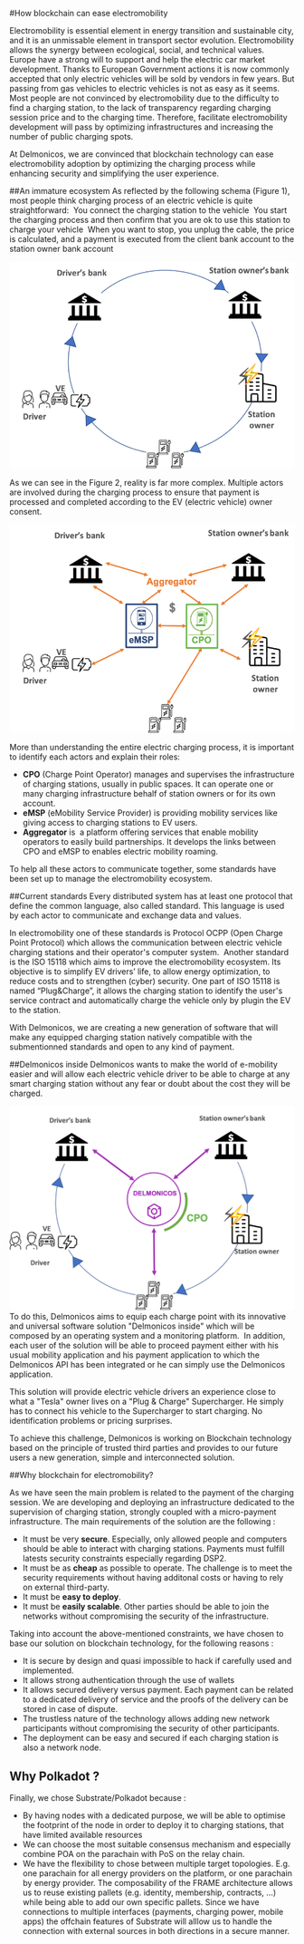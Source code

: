 #How blockchain can ease electromobility

Electromobility is essential element in energy transition and sustainable city, and it is an unmissable element in transport sector evolution. Electromobility allows the synergy between ecological, social, and technical values. 
Europe have a strong will to support and help the electric car market development. Thanks to European Government actions it is now commonly accepted that only electric vehicles will be sold by vendors in few years.
But passing from gas vehicles to electric vehicles is not as easy as it seems. Most people are not convinced by electromobility due to the difficulty to find a charging station, to the lack of transparency regarding charging session price and to the charging time.
Therefore, facilitate electromobility development will pass by optimizing infrastructures and increasing the number of public charging spots. 

At Delmonicos, we are convinced that blockchain technology can ease electromobility adoption by optimizing the charging process while enhancing security and simplifying the user experience. 

##An immature ecosystem
As reflected by the following schema (Figure 1), most people think charging process of an electric vehicle is quite straightforward: 
You connect the charging station to the vehicle 
You start the charging process and then confirm that you are ok to use this station to charge your vehicle 
When you want to stop, you unplug the cable, the price is calculated, and a payment is executed from the client bank account to the station owner bank account



![The ideal process](./Ideal_process.png)

As we can see in the Figure 2, reality is far more complex. Multiple actors are involved during the charging process to ensure that payment is processed and completed according to the EV (electric vehicle) owner consent.  

![The reality](./real_process.png)

More than understanding the entire electric charging process, it is important to identify each actors and explain their roles: 

* **CPO** (Charge Point Operator) manages and supervises the infrastructure of charging stations, usually in public spaces. It can operate one or many charging infrastructure behalf of station owners or for its own account.
* **eMSP** (eMobility Service Provider) is providing mobility services like giving access to charging stations to EV users. 
* **Aggregator** is  a platform offering services that enable mobility operators to easily build partnerships. It develops the links between CPO and eMSP to enables electric mobility roaming. 

To help all these actors to communicate together, some standards have been set up to manage the electromobility ecosystem.

##Current standards
Every distributed system has at least one protocol that define the common language, also called standard. This language is used by each actor to communicate and exchange data and values. 

In electromobility one of these standards is Protocol OCPP (Open Charge Point Protocol) which allows the communication between electric vehicle charging stations and their operator's computer system. 
Another standard is the ISO 15118 which aims to improve the electromobility ecosystem. Its objective is to simplify EV drivers’ life, to allow energy optimization, to reduce costs and to strengthen (cyber) security. One part of ISO 15118 is named “Plug&Charge”, it allows the charging station to identify the user's service contract and automatically charge the vehicle only by plugin the EV to the station.

With Delmonicos, we are creating a new generation of software that will make any equipped charging station natively compatible with the submentionned standards and open to any kind of payment. 

##Delmonicos inside
Delmonicos wants to make the world of e-mobility easier and will allow each electric vehicle driver to be able to charge at any smart charging station without any fear or doubt about the cost they will be charged.

![Delmonicos inside](./delmonicos_inside.png)
To do this, Delmonicos aims to equip each charge point with its innovative and universal software solution "Delmonicos inside" which will be composed by an operating system and a monitoring platform. 
In addition, each user of the solution will be able to proceed payment either with his usual mobility application and his payment application to which the Delmonicos API has been integrated or he can simply use the Delmonicos application.

This solution will provide electric vehicle drivers an experience close to what a "Tesla" owner lives on a "Plug & Charge" Supercharger. He simply has to connect his vehicle to the Supercharger to start charging. No identification problems or pricing surprises.

To achieve this challenge, Delmonicos is working on Blockchain technology based on the principle of trusted third parties and provides to our future users a new generation, simple and interconnected solution.

##Why blockchain for electromobility?  

As we have seen the main problem is related to the payment of the charging session. 
We are developing and deploying an infrastructure dedicated to the supervision of charging station, strongly coupled with a micro-payment infrastructure. The main requirements of the solution are the following :

* It must be very **secure**. Especially, only allowed people and computers should be able to interact with charging stations. Payments must fulfill latests security constraints especially regarding DSP2.
* It must be as **cheap** as possible to operate. The challenge is to meet the security requirements without having additonal costs or having to rely on external third-party.
* It must be **easy to deploy**.
* It must be **easily scalable**. Other parties should be able to join the networks without compromising the security of the infrastructure.

Taking into account the above-mentioned constraints, we have chosen to base our solution on blockchain technology, for the following reasons :

* It is secure by design and quasi impossible to hack if carefully used and implemented.
* It allows strong authentication through the use of wallets
* It allows secured delivery versus payment. Each payment can be related to a dedicated delivery of service and the proofs of the delivery can be stored in case of dispute.
* The trustless nature of the technology allows adding new network participants without compromising the security of other participants.
* The deployment can be easy and secured if each charging station is also a network node.

## Why Polkadot ?
Finally, we chose Substrate/Polkadot because :

* By having nodes with a dedicated purpose, we will be able to optimise the footprint of the node in order to deploy it to charging stations, that have limited available resources
* We can choose the most suitable consensus mechanism and especially combine POA on the parachain with PoS on the relay chain.
* We have the flexibility to chose between multiple target topologies. E.g. one parachain for all energy providers on the platform, or one parachain by energy provider.
The composability of the FRAME architecture allows us to reuse existing pallets (e.g. identity, membership, contracts, ...) while being able to add our own specific pallets.
Since we have connections to multiple interfaces (payments, charging power, mobile apps) the offchain features of Substrate will alllow us to handle the connection with external sources in both directions in a secure manner.
